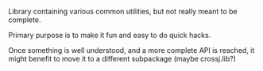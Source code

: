 Library containing various common utilities, but not really meant to be complete.

Primary purpose is to make it fun and easy to do quick hacks.

Once something is well understood, and a more complete API is reached, it might
benefit to move it to a different subpackage (maybe crossj.lib?)
